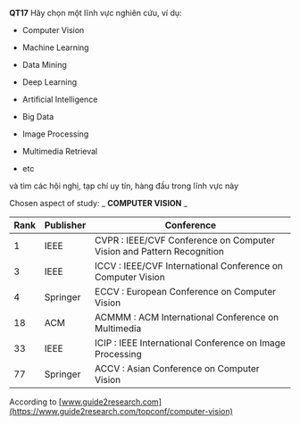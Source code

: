 **QT17** Hãy chọn một lĩnh vực nghiên cứu, ví dụ:

- Computer Vision

- Machine Learning

- Data Mining

- Deep Learning

- Artificial Intelligence

- Big Data

- Image Processing

- Multimedia Retrieval

- etc

và tìm các hội nghị, tạp chí uy tín, hàng đầu trong lĩnh vực này

Chosen aspect of study: _ **COMPUTER VISION** _

| Rank | Publisher | Conference |
| --- | --- | --- |
| 1 | IEEE | CVPR : IEEE/CVF Conference on Computer Vision and Pattern Recognition |
| 3 | IEEE | ICCV : IEEE/CVF International Conference on Computer Vision |
| 4 | Springer | ECCV : European Conference on Computer Vision |
| 18 | ACM | ACMMM : ACM International Conference on Multimedia |
| 33 | IEEE | ICIP : IEEE International Conference on Image Processing |
| 77 | Springer | ACCV : Asian Conference on Computer Vision |

According to [www.guide2research.com](https://www.guide2research.com/topconf/computer-vision)
